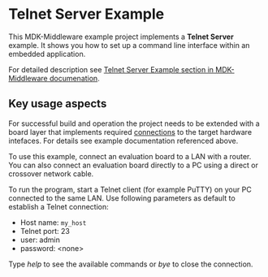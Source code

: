 Telnet Server Example
===========

This MDK-Middleware example project implements a **Telnet Server** example. It shows you how to set up a command line 
interface within an embedded application.

For detailed description see [Telnet Server Example section in MDK-Middleware documenation](https://arm-software.github.io/MDK-Middleware/latest/Network/Telnet_Server_Example.html).

Key usage aspects
-----

For successful build and operation the project needs to be extended with a board layer that implements required [connections](https://github.com/Open-CMSIS-Pack/cmsis-toolbox/blob/main/docs/ReferenceApplications.md#connections) to the target hardware intefaces. For details see example documentation referenced above.


To use this example, connect an evaluation board to a LAN with a router. You can also connect an evaluation board directly to a PC using a direct or crossover network cable.

To run the program, start a Telnet client (for example PuTTY) on your PC connected to the same LAN. Use following parameters as default to establish a Telnet connection:

 - Host name:  `my_host`
 - Telnet port: 23
 - user: admin
 - password: \<none\>

Type *help* to see the available commands or *bye* to close the connection.
